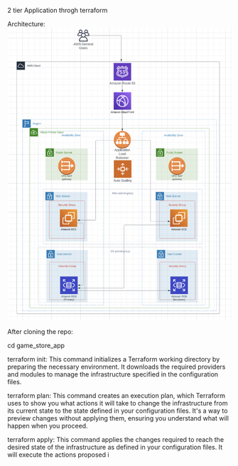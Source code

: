 2 tier Application throgh terraform

Architecture:
![Alt text](<architecture.png>)

After cloning the repo:

cd game_store_app

terraform init: This command initializes a Terraform working directory by preparing the necessary environment. It downloads the required providers and modules to manage the infrastructure specified in the configuration files.

terraform plan: This command creates an execution plan, which Terraform uses to show you what actions it will take to change the infrastructure from its current state to the state defined in your configuration files. It's a way to preview changes without applying them, ensuring you understand what will happen when you proceed.

terraform apply: This command applies the changes required to reach the desired state of the infrastructure as defined in your configuration files. It will execute the actions proposed i